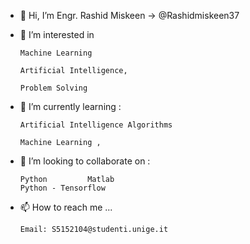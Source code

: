 - 👋 Hi, I’m Engr. Rashid Miskeen -> @Rashidmiskeen37
- 👀 I’m interested in 

      Machine Learning
      
      Artificial Intelligence,

      Problem Solving

- 🌱 I’m currently learning :
      
      Artificial Intelligence Algorithms
      
      Machine Learning ,
      
- 💞️ I’m looking to collaborate on :

      Python         Matlab
      Python - Tensorflow      

- 📫 How to reach me ...
      
      Email: S5152104@studenti.unige.it
<!---
Rashidmiskeen37/Rashidmiskeen37 is a ✨ special ✨ repository because its `README.md` (this file) appears on your GitHub profile.
You can click the Preview link to take a look at your changes.
--->
